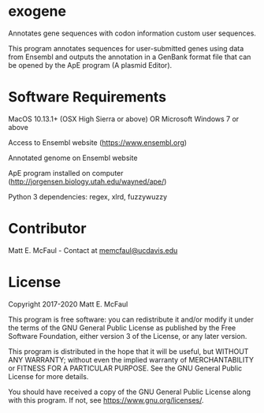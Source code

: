 # exogene
Annotates gene sequences with codon information custom user sequences.

This program annotates sequences for user-submitted genes using data from Ensembl and outputs the annotation in a GenBank format file that can be opened by the ApE program (A plasmid Editor). 

# Software Requirements
MacOS 10.13.1+ (OSX High Sierra or above)
        OR
Microsoft Windows 7 or above

Access to Ensembl website (https://www.ensembl.org)

Annotated genome on Ensembl website

ApE program installed on computer (http://jorgensen.biology.utah.edu/wayned/ape/)

Python 3 dependencies: regex, xlrd, fuzzywuzzy

# Contributor
Matt E. McFaul - Contact at memcfaul@ucdavis.edu

# License
Copyright 2017-2020 Matt E. McFaul

This program is free software: you can redistribute it and/or modify
it under the terms of the GNU General Public License as published by
the Free Software Foundation, either version 3 of the License, or
any later version.

This program is distributed in the hope that it will be useful,
but WITHOUT ANY WARRANTY; without even the implied warranty of
MERCHANTABILITY or FITNESS FOR A PARTICULAR PURPOSE. See the
GNU General Public License for more details.

You should have received a copy of the GNU General Public License
along with this program. If not, see <https://www.gnu.org/licenses/>. 

